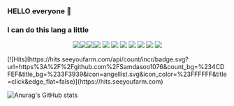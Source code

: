 


### HELLO everyone 👋

### I can do this lang a little
<p align="center">
<img src="https://img.shields.io/badge/javascript-F7DF1E?style=for-the-badge&logo=javascript&logoColor=JS"><img src="https://img.shields.io/badge/Python-3776AB?style=for-the-badge&logo=Python&logoColor=white"><img src="https://img.shields.io/badge/androidstudio-3DDC84?style=for-the-badge&logo=androidstudio&logoColor=blue"><img src="https://img.shields.io/badge/instagram-E4405F?style=for-the-badge&logo=instagram&logoColor=pink">
<img src="https://img.shields.io/badge/filezilla-BF0000?style=for-the-badge&logo=filezilla&logoColor=red">
<img src="https://img.shields.io/badge/googlecloud-4285F4?style=for-the-badge&logo=googlecloud&logoColor=white">
<img src="https://img.shields.io/badge/linux-FCC624?style=for-the-badge&logo=linux&logoColor=white">
<img src="https://img.shields.io/badge/html5-34F26?style=for-the-badge&logo=html5&logoColor=white">
<img src="https://img.shields.io/badge/css3-1572B6?style=for-the-badge&logo=css3&logoColor=white">
<img src="https://img.shields.io/badge/react-61DAFB?style=for-the-badge&logo=react&logoColor=white">
<img src="https://img.shields.io/badge/obsidian-7C3AED?style=for-the-badge&logo=obsidian&logoColor=white">
</p>
[![Hits](https://hits.seeyoufarm.com/api/count/incr/badge.svg?url=https%3A%2F%2Fgithub.com%2FSamdasoo1076&count_bg=%234CDFEF&title_bg=%233F3939&icon=angellist.svg&icon_color=%23FFFFFF&title=click&edge_flat=false)](https://hits.seeyoufarm.com)

![Anurag's GitHub stats](https://github-readme-stats.vercel.app/api?username=Samdasoo1076&show_icons=true&theme=radical)



